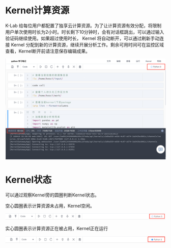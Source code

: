 # Kernel计算资源

K-Lab 给每位用户都配置了独享云计算资源。为了让计算资源有效分配，将限制用户单次使用时长为2小时。时长剩下10分钟时，会有对话框跳出，可以通过输入验证码继续使用。如果超过使用时长， Kernel 将自动断开，可以通过刷新手动连接 Kernel 分配到新的计算资源，继续开展分析工作。剩余可用时间可在监控区域查看，Kernel断开前请注意保存编辑成果。

![image description](/image/kernel-time.png)

# Kernel状态

可以通过观察Kernel旁的圆圈判断Kernel状态。

空心圆圈表示计算资源未占用，Kernel空闲。

![image description](/image/Kernel状态-空闲.png)

实心圆圈表示计算资源正在被占用，Kernel正在运行

![image description](/image/Kernel状态-运行.png)
